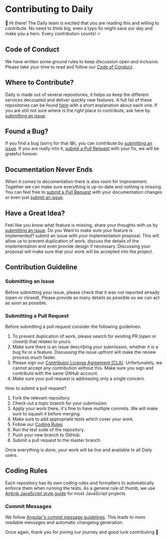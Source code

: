 # Contributing to Daily

:wave: Hi there! The Daily team is excited that you are reading this and willing to contribute.
No need to think big, even a typo fix might save our day and make you a hero. 
Every contribution counts! :fire:


## Code of Conduct

We have written some ground rules to keep discussion open and inclusive.
Please take your time to read and follow our [Code of Conduct][coc].


## Where to Contribute?

Daily is made out of several repositories, it helps us keep the different services decoupled and deliver quickly new features.
A full list of these repositories can be found [here][projects] with a short explanation about each one.
If you are still not sure where is the right place to contribute, ask here by [submitting an issue][submit-issue].


## Found a Bug?

If you find a bug (sorry for that :sweat_smile:), you can contribute by [submitting an issue][submit-issue].
If you are really into it, [submit a Pull Request][submit-pr] with your fix, we will be grateful forever.

## Documentation Never Ends

When it comes to documentation there is also room for improvement. Together we can make sure everything is up-to-date and nothing is missing.
You can feel free to [submit a Pull Request][submit-pr] with your documentation changes or even just [submit an issue][submit-issue].


## Have a Great Idea?

Feel like you know what feature is missing, share your thoughts with us by [submitting an issue][submit-issue].
Do you Want to make sure your feature is implemented? submit an issue with your implementation proposal.
This will allow us to prevent duplication of work, discuss the details of the implementation and even provide design if necessary.
Discussing your proposal will make sure that your work will be accepted into the project.


## Contribution Guideline

### Submitting an Issue

Before submitting your issue, please check that it was not reported already (open or closed).
Please provide as many details as possible so we can act as soon as possible.


### Submitting a Pull Request

Before submitting a pull request consider the following guidelines:

1. To prevent duplication of work, please search for existing PR (open or closed) that relates to yours.
1. Make sure there is an issue describing your submission, whether it is a bug fix or a feature. Discussing the issue upfront will make the review process much faster.
1. Please sign our [Contributor License Agreement (CLA)][cla]. Unfortunately, we cannot accept any contribution without this. Make sure you sign and contribute with the same GitHub account.
1. Make sure your pull request is addressing only a single concern.
 
How to submit a pull request?

1. Fork the relevant repository.
1. Check out a topic branch for your submission.
1. Apply your work there, it's fine to have multiple commits. We will make sure to squash it before merging.
1. Make sure to add appropriate tests which cover your work.
1. Follow our [Coding Rules](#coding-rules).
1. Run the test suite of the repository.
1. Push your new branch to GitHub.
1. Submit a pull request to the master branch.

Once everything is done, your work will be live and available to all Daily users.

## Coding Rules

Each repository has its own coding rules and formatters to automatically enforce them when running the tests.
As a general rule of thumb, we use  [Airbnb JavaScript style guide][style] for most JavaScript projects.

### Commit Messages

We follow [Angular's commit message guidelines][commit]. This leads to more readable messages and automatic changelog generation.


Once again, thank you for joining our journey and good luck contributing :pray:


[coc]: https://github.com/dailydotdev/.github/blob/master/CODE_OF_CONDUCT.md
[projects]: https://github.com/dailydotdev/daily#projects
[submit-issue]: #submitting-an-issue
[submit-pr]: #submitting-a-pull-request
[cla]: https://cla-assistant.io/dailydotdev/daily
[style]: https://github.com/airbnb/javascript
[commit]: https://github.com/angular/angular/blob/master/CONTRIBUTING.md#-commit-message-guidelines
